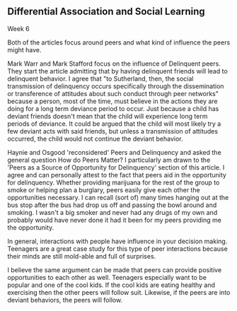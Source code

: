 Differential Association and Social Learning
--------------------------------------------
Week 6

Both of the articles focus around peers and what kind of influence the
peers might have.

Mark Warr and Mark Stafford focus on the influence of Delinquent peers.
They start the article admitting that by having delinquent friends will
lead to delinquent behavior. I agree that "to Sutherland, then, the
social transmission of delinquency occurs specifically through the
dissemination or transference of attitudes about such conduct through
peer networks" because a person, most of the time, must believe in the
actions they are doing for a long term deviance period to occur. Just
because a child has deviant friends doesn't mean that the child will
experience long term periods of deviance. It could be argued that the
child will most likely try a few deviant acts with said friends, but
unless a transmission of attitudes occurred, the child would not
continue the deviant behavior. 

Haynie and Osgood 'reconsidered' Peers and Delinquency and asked the
general question How do Peers Matter? I particularly am drawn to the
'Peers as a Source of Opportunity for Delinquency' section of this
article. I agree and can personally attest to the fact that peers aid in
the opportunity for delinquency. Whether providing marijuana for the
rest of the group to smoke or helping plan a burglary, peers easily give
each other the opportunities necessary. I can recall (sort of) many
times hanging out at the bus stop after the bus had drop us off and
passing the bowl around and smoking. I wasn't a big smoker and never had
any drugs of my own and probably would have never done it had it been
for my peers providing me the opportunity.

In general, interactions with people have influence in your decision
making. Teenagers are a great case study for this type of peer
interactions because their minds are still mold-able and full of
surprises.  

I believe the same argument can be made that peers can provide positive
opportunities to each other as well. Teenagers especially want to be
popular and one of the cool kids. If the cool kids are eating healthy
and exercising then the other peers will follow suit. Likewise, if the
peers are into deviant behaviors, the peers will follow.

